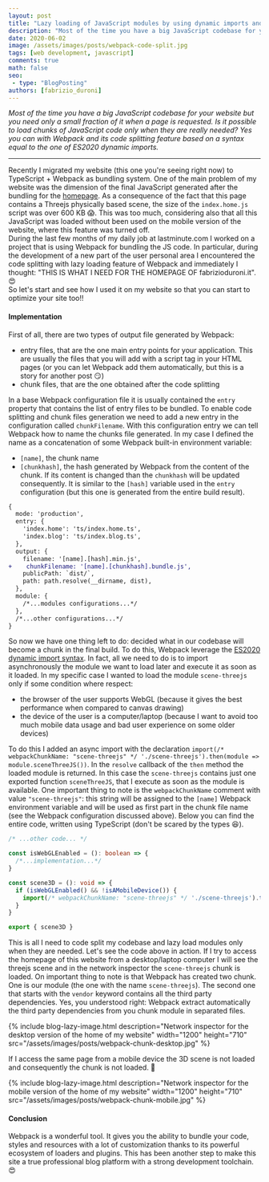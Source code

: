 ```yaml
---
layout: post
title: "Lazy loading of JavaScript modules by using dynamic imports and code splitting with Webpack"
description: "Most of the time you have a big JavaScript codebase for your website but you need only a small fraction of it when a page is requested. Is it possible to load chunks of JavaScript code only when they are really needed? Yes you can with Webpack and its code splitting feature based on a syntax equal to the one of ES2020 dynamic imports."
date: 2020-06-02
image: /assets/images/posts/webpack-code-split.jpg
tags: [web development, javascript]
comments: true
math: false
seo:
 - type: "BlogPosting"
authors: [fabrizio_duroni] 
---
```


*Most of the time you have a big JavaScript codebase for your website but you need only a small fraction of it when a page is requested. Is it possible to load chunks of JavaScript code only when they are really needed? Yes you can with Webpack and its code splitting feature based on a syntax equal to the one of ES2020 dynamic imports.*

---

Recently I migrated my website (this one you're seeing right now) to TypeScript + Webpack as bundling system. One of the main problem of my website was the dimension of the final JavaScript generated after the bundling for the [homepage](/ "fabrizio duroni home"). As a consequence of the fact that this page contains a Threejs physically based scene, the size of the `index.home.js` script was over 600 KB :scream:. This was too much, considering also that all this JavaScript was loaded without been used on the mobile version of the website, where this feature was turned off.  
During the last few months of my daily job at lastminute.com I worked on a project that is using Webpack for bundling the JS code. In particular, during the development of a new part of the user personal area I encountered the code splitting with lazy loading feature of Webpack and immediately I thought: "THIS IS WHAT I NEED FOR THE HOMEPAGE OF fabrizioduroni.it". :heart_eyes:  
So let's start and see how I used it on my website so that you can start to optimize your site too!!

#### Implementation

First of all, there are two types of output file generated by Webpack:

- entry files, that are the one main entry points for your application. This are usually the files that you will add with a script tag in your HTML pages (or you can let Webpack add them automatically, but this is a story for another post :smirk:)
- chunk files, that are the one obtained after the code splitting

In a base Webpack configuration file it is usually contained the `entry` property that contains the list of entry files to be bundled. To enable code splitting and chunk files generation we need to add a new entry in the configuration called `chunkFilename`. With this configuration entry we can tell Webpack how to name the chunks file generated. In my case I defined the name as a concatenation of some Webpack built-in environment variable:

- `[name]`, the chunk name
- `[chunkhash]`, the hash generated by Webpack from the content of the chunk. If its content is changed than the `chunkhash` will be updated consequently. It is similar to the `[hash]` variable used in the `entry` configuration (but this one is generated from the entire build result).

```diff
{
  mode: 'production',
  entry: {
    'index.home': 'ts/index.home.ts',
    'index.blog': 'ts/index.blog.ts',
  },
  output: {
    filename: '[name].[hash].min.js',
+    chunkFilename: '[name].[chunkhash].bundle.js',
    publicPath: `dist/`,
    path: path.resolve(__dirname, dist),
  },
  module: {
    /*...modules configurations...*/
  },
  /*...other configurations...*/
}
```

So now we have one thing left to do: decided what in our codebase will become a chunk in the final build. To do this, Webpack leverage the [ES2020 dynamic import syntax](https://github.com/tc39/proposal-dynamic-import). In fact, all we need to do is to import asynchronously the module we want to load later and execute it as soon as it loaded. In my specific case I wanted to load the module `scene-threejs` only if some condition where respect:

- the browser of the user supports WebGL (because it gives the best performance when compared to canvas drawing)
- the device of the user is a computer/laptop (because I want to avoid too much mobile data usage and bad user experience on some older devices)

To do this I added an async import with the declaration `import(/* webpackChunkName: "scene-threejs" */ './scene-threejs').then(module => module.sceneThreeJS())`. In the `resolve` callback of the `then` method the loaded module is returned. In this case the `scene-threejs` contains just one exported function `sceneThreeJS`, that I execute as soon as the module is available. One important thing to note is the `webpackChunkName` comment with value `"scene-threejs"`: this string will be assigned to the `[name]` Webpack environment variable and will be used as first part in the chunk file name (see the Webpack configuration discussed above). Below you can find the entire code, written using TypeScript (don't be scared by the types :laughing:).

```typescript
/* ...other code... */

const isWebGLEnabled = (): boolean => {
  /*...implementation...*/
}

const scene3D = (): void => {
  if (isWebGLEnabled() && !isAMobileDevice()) {
    import(/* webpackChunkName: "scene-threejs" */ './scene-threejs').then(module => module.sceneThreeJS())
  }
}

export { scene3D }
```

This is all I need to code split my codebase and lazy load modules only when they are needed. Let's see the code above in action. If I try to access the homepage of this website from a desktop/laptop computer I will see the threejs scene and in the network inspector the `scene-threejs` chunk is loaded. On important thing to note is that Webpack has created two chunk. One is our module (the one with the name `scene-threejs`). The second one that starts with the `vendor` keyword contains all the third party dependencies. Yes, you understood right: Webpack extract automatically the third party dependencies from you chunk module in separated files.

{% include blog-lazy-image.html description="Network inspector for the desktop version of the home of my website" width="1200" height="710" src="/assets/images/posts/webpack-chunk-desktop.jpg" %}

If I access the same page from a mobile device the 3D scene is not loaded and consequently the chunk is not loaded. :tada:

{% include blog-lazy-image.html description="Network inspector for the mobile version of the home of my website" width="1200" height="710" src="/assets/images/posts/webpack-chunk-mobile.jpg" %}

#### Conclusion

Webpack is a wonderful tool. It gives you the ability to bundle your code, styles and resources with a lot of customization thanks to its powerful ecosystem of loaders and plugins. This has been another step to make this site a true professional blog platform with a strong development toolchain. :heart_eyes:
